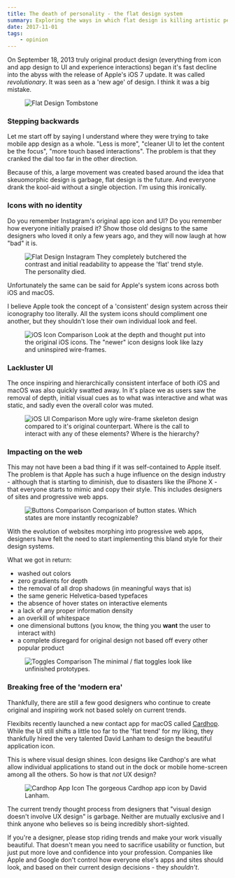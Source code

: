 ```yaml
---
title: The death of personality - the flat design system
summary: Exploring the ways in which flat design is killing artistic personality
date: 2017-11-01
tags:
    - opinion
---
```


On September 18, 2013 truly original product design (everything from icon and app design to UI and experience interactions) began it's fast decline into the abyss with the release of Apple's iOS 7 update. It was called *revolutionary*. It was seen as a 'new age' of design. I think it was a big mistake.

<figure>
    <picture>
        <img src="http://bradleytaunt.com/static/images/articles/flat-design-tombstone_cfkyrq_c_scale,w_700.jpg"
        alt="Flat Design Tombstone">
    </picture>
</figure>

### Stepping backwards

Let me start off by saying I understand where they were trying to take mobile app design as a whole. "Less is more", "cleaner UI to let the content be the focus", "more touch based interactions". The problem is that they cranked the dial too far in the other direction.

Because of this, a large movement was created based around the idea that skeuomorphic<span class="sidenote-number"></span> design is garbage, flat design is the future. And everyone drank the kool-aid without a single objection.
<span class="sidenote">I'm using this ironically.</span>

### Icons with no identity

Do you remember Instagram's original app icon and UI? Do you remember how everyone initially praised it? Show those old designs to the same designers who loved it only a few years ago, and they will now laugh at how "bad" it is.

<figure>
    <picture>
        <img src="https://bradleytaunt.com/static/images/articles/flat-design-instagram_mabnop_c_scale,w_800.jpg"
        alt="Flat Design Instagram">
    </picture>
    <span class="marginnote">They completely butchered the contrast and initial readability to appease the 'flat' trend style. The personality died.</span>
</figure>

Unfortunately the same can be said for Apple's system icons across both iOS and macOS.

I believe Apple took the concept of a 'consistent' design system across their iconography too literally. All the system icons should compliment one another, but they shouldn't lose their own individual look and feel.

<figure>
    <picture>
        <img src="https://bradleytaunt.com/static/images/articles/flat-design-icons_vubivd_c_scale,w_800.jpg"
        alt="iOS Icon Comparison">
    </picture>
    <span class="marginnote">Look at the depth and thought put into the original iOS icons. The "newer" icon designs look like lazy and uninspired wire-frames.</span>
</figure>

### Lackluster UI

The once inspiring and hierarchically consistent interface of both iOS and macOS was also quickly swatted away. In it's place we as users saw the removal of depth, initial visual cues as to what was interactive and what was static, and sadly even the overall color was muted.

<figure>
    <picture>
        <img src="https://bradleytaunt.com/static/images/articles/flat-design-ui_d8a4lg_c_scale,w_1280.jpg"
        alt="iOS UI Comparison">
    </picture>
    <span class="marginnote">More ugly wire-frame skeleton design compared to it's original counterpart. Where is the call to interact with any of these elements? Where is the hierarchy?</span>
</figure>

### Impacting on the web

This may not have been a bad thing if it was self-contained to Apple itself. The problem is that Apple has such a huge influence on the design industry - although that is starting to diminish, due to disasters like the iPhone X - that everyone starts to mimic and copy their style. This includes designers of sites and progressive web apps.

<figure>
    <picture>
        <img src="https://bradleytaunt.com/static/images/articles/flat-design-buttons_s6jjpr_c_scale,w_1400.jpg"
        alt="Buttons Comparison">
    </picture>
    <span class="marginnote">Comparison of button states. Which states are more instantly recognizable?</span>
</figure>

With the evolution of websites morphing into progressive web apps, designers have felt the need to start implementing this bland style for their design systems.

What we got in return:

- washed out colors
- zero gradients for depth
- the removal of all drop shadows (in meaningful ways that is)
- the same generic Helvetica-based typefaces
- the absence of hover states on interactive elements
- a lack of any proper information density
- an overkill of whitespace
- one dimensional buttons (you know, the thing you <strong>want</strong> the user to interact with)
- a complete disregard for original design not based off every other popular product

<figure>
    <picture>
        <img src="https://bradleytaunt.com/static/images/articles/flat-design-toggles_qfre51_c_scale,w_1400.jpg"
        alt="Toggles Comparison">
    </picture>
    <span class="marginnote">The minimal / flat toggles look like unfinished prototypes.</span>
</figure>

### Breaking free of the 'modern era'

Thankfully, there are still a few good designers who continue to create original and inspiring work not based solely on current trends.

Flexibits recently launched a new contact app for macOS called <a href="https://flexibits.com/cardhop">Cardhop</a>. While the UI still shifts a little too far to the 'flat trend' for my liking, they thankfully hired the very talented David Lanham to design the beautiful application icon.

 This is where visual design shines. Icon designs like Cardhop's are what allow individual applications to stand out in the dock or mobile home-screen among all the others. So how is that <i>not</i> UX design?

<figure>
    <picture>
        <img src="https://bradleytaunt.com/static/images/articles/flat-design-cardhop_nmlvmg_c_scale,w_800.jpg"
        alt="Cardhop App Icon">
    </picture>
    <span class="marginnote">The gorgeous Cardhop app icon by David Lanham.</span>
</figure>

The current trendy thought process from designers that "visual design doesn't involve UX design" is garbage. Neither are mutually exclusive and I think anyone who believes so is being incredibly short-sighted.

If you're a designer, please stop riding trends and make your work visually beautiful. That doesn't mean you need to sacrifice usability or function, but just put more love and confidence into your profession. Companies like Apple and Google don't control how everyone else's apps and sites should look, and based on their current design decisions - they <i>shouldn't</i>.
